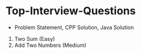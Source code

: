 # Top-Interview-Questions

- Problem Statement, CPP Solution, Java Solution 

1. Two Sum (Easy)
1. Add Two Numbers (Medium)
